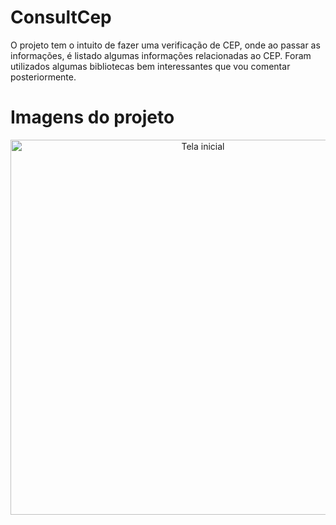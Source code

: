 # ConsultCep
O projeto tem o intuito de fazer uma verificação de CEP, onde ao passar as informações, é listado algumas informações relacionadas ao CEP. Foram utilizados algumas bibliotecas bem interessantes que vou comentar posteriormente.

# Imagens do projeto
<p align="center">
  <img src="https://i.imgur.com/YVxnJGY.gif" width="600" title="Tela inicial">
</p>
